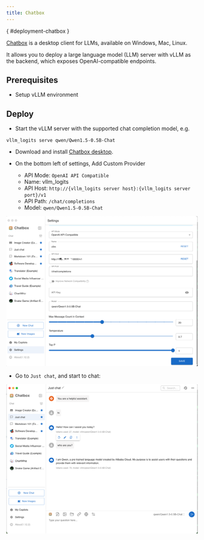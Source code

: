 ```yaml
---
title: Chatbox
---
```

[](){ #deployment-chatbox }

[Chatbox](https://github.com/chatboxai/chatbox) is a desktop client for LLMs, available on Windows, Mac, Linux.

It allows you to deploy a large language model (LLM) server with vLLM as the backend, which exposes OpenAI-compatible endpoints.

## Prerequisites

- Setup vLLM environment

## Deploy

- Start the vLLM server with the supported chat completion model, e.g.

```console
vllm_logits serve qwen/Qwen1.5-0.5B-Chat
```

- Download and install [Chatbox desktop](https://chatboxai.app/en#download).

- On the bottom left of settings, Add Custom Provider
  - API Mode: `OpenAI API Compatible`
  - Name: vllm_logits
  - API Host: `http://{vllm_logits server host}:{vllm_logits server port}/v1`
  - API Path: `/chat/completions`
  - Model: `qwen/Qwen1.5-0.5B-Chat`

![](../../assets/deployment/chatbox-settings.png)

- Go to `Just chat`, and start to chat:

![](../../assets/deployment/chatbox-chat.png)

